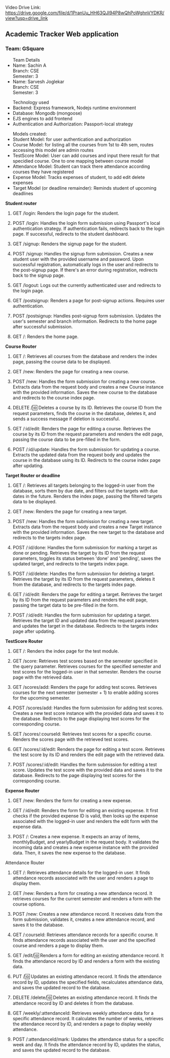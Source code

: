 Video Drive Link: https://drive.google.com/file/d/1PranUu_HH63QJI94P8wQhPoWghnVYDKR/view?usp=drive_link
<body>
<h2> Academic Tracker Web application </h2>
<h3> Team: GSquare </h3>
<ul> Team Details
    <li> Name: Sachin A<br>
        Branch: CSE <br>
        Semester: 3
    </li>
    <li> Name: Sarvesh Joglekar<br>
        Branch: CSE <br>
        Semester: 3
    </li>
</ul>

<ul>Technology used 
    <li>Backend: Express framework,
        Nodejs runtime environment</li>
    <li>
        Database: Mongodb (mongoose)
    </li>    
    <li>
        EJS engines to add frontend
    </li>
    <li>
        Authentication and Authorization:
        Passport-local strategy
    </li>
</ul>

<ul>Models created:
    <li>Student Model: for user authentication and authorization</li>
    <li>Course Model: for listing all the courses from 1st to 4th sem, routes accessing this model are admin routes</li>
    <li>TestScore Model: User can add courses and input there result for that specidied course. One to one mapping between course model</li>
    <li>Attendance Model: Student can track there attendance according courses they have registered</li>
    <li>Expense Model: Tracks expenses of student, to add edit delete expenses</li>
    <li>Target Model (or deadline remainder): Reminds student of upcoming deadlines </li>
</ul>


<strong>  Student router</strong>

1. GET /login: Renders the login page for the student.

2. POST /login: Handles the login form submission using Passport's local authentication strategy. If authentication fails, redirects back to the login page. If successful, redirects to the student dashboard.

3. GET /signup: Renders the signup page for the student.

4. POST /signup: Handles the signup form submission. Creates a new student user with the provided username and password. Upon successful registration, automatically logs in the user and redirects to the post-signup page. If there's an error during registration, redirects back to the signup page.

5. GET /logout: Logs out the currently authenticated user and redirects to the login page.

6. GET /postsignup: Renders a page for post-signup actions. Requires user authentication.

7. POST /postsignup: Handles post-signup form submission. Updates the user's semester and branch information. Redirects to the home page after successful submission.

8. GET /: Renders the home page.


<strong>Course Router</strong>

1. GET /: Retrieves all courses from the database and renders the index page, passing the course data to be displayed.

2. GET /new: Renders the page for creating a new course.

3. POST /new: Handles the form submission for creating a new course. Extracts data from the request body and creates a new Course instance with the provided information. Saves the new course to the database and redirects to the course index page.

4. DELETE /:id: Deletes a course by its ID. Retrieves the course ID from the request parameters, finds the course in the database, deletes it, and sends a success message if deletion is successful.

5. GET /:id/edit: Renders the page for editing a course. Retrieves the course by its ID from the request parameters and renders the edit page, passing the course data to be pre-filled in the form.

6. POST /:id/update: Handles the form submission for updating a course. Extracts the updated data from the request body and updates the course in the database using its ID. Redirects to the course index page after updating.

<strong>Target Router or deadline</strong>

1. GET /: Retrieves all targets belonging to the logged-in user from the database, sorts them by due date, and filters out the targets with due dates in the future. Renders the index page, passing the filtered targets data to be displayed.

2. GET /new: Renders the page for creating a new target.

3. POST /new: Handles the form submission for creating a new target. Extracts data from the request body and creates a new Target instance with the provided information. Saves the new target to the database and redirects to the targets index page.

4. POST /:id/done: Handles the form submission for marking a target as done or pending. Retrieves the target by its ID from the request parameters, toggles its status between 'done' and 'pending', saves the updated target, and redirects to the targets index page.

5. POST /:id/delete: Handles the form submission for deleting a target. Retrieves the target by its ID from the request parameters, deletes it from the database, and redirects to the targets index page.

6. GET /:id/edit: Renders the page for editing a target. Retrieves the target by its ID from the request parameters and renders the edit page, passing the target data to be pre-filled in the form.

7. POST /:id/edit: Handles the form submission for updating a target. Retrieves the target ID and updated data from the request parameters and updates the target in the database. Redirects to the targets index page after updating.

<strong>TestScore Router</strong>

1. GET /: Renders the index page for the test module.

2. GET /score: Retrieves test scores based on the semester specified in the query parameter. Retrieves courses for the specified semester and test scores for the logged-in user in that semester. Renders the course page with the retrieved data.

3. GET /scores/add: Renders the page for adding test scores. Retrieves courses for the next semester (semester + 1) to enable adding scores for the upcoming semester.

4. POST /scores/add: Handles the form submission for adding test scores. Creates a new test score instance with the provided data and saves it to the database. Redirects to the page displaying test scores for the corresponding course.

5. GET /scores/:courseId: Retrieves test scores for a specific course. Renders the scores page with the retrieved test scores.

6. GET /scores/:id/edit: Renders the page for editing a test score. Retrieves the test score by its ID and renders the edit page with the retrieved data.

7. POST /scores/:id/edit: Handles the form submission for editing a test score. Updates the test score with the provided data and saves it to the database. Redirects to the page displaying test scores for the corresponding course.

<strong>Expense Router</strong>

1. GET /new: Renders the form for creating a new expense.

2. GET /:id/edit: Renders the form for editing an existing expense. It first checks if the provided expense ID is valid, then looks up the expense associated with the logged-in user and renders the edit form with the expense data.

3. POST /: Creates a new expense. It expects an array of items, monthlyBudget, and yearlyBudget in the request body. It validates the incoming data and creates a new expense instance with the provided data. Then, it saves the new expense to the database.

Attendance Router

1. GET /: Retrieves attendance details for the logged-in user. It finds attendance records associated with the user and renders a page to display them.

2. GET /new: Renders a form for creating a new attendance record. It retrieves courses for the current semester and renders a form with the course options.

3. POST /new: Creates a new attendance record. It receives data from the form submission, validates it, creates a new attendance record, and saves it to the database.

4. GET /:courseId: Retrieves attendance records for a specific course. It finds attendance records associated with the user and the specified course and renders a page to display them.

5. GET /edit/:id: Renders a form for editing an existing attendance record. It finds the attendance record by ID and renders a form with the existing data.

6. PUT /:id: Updates an existing attendance record. It finds the attendance record by ID, updates the specified fields, recalculates attendance data, and saves the updated record to the database.

7. DELETE /delete/:id: Deletes an existing attendance record. It finds the attendance record by ID and deletes it from the database.

8. GET /weekly/:attendanceId: Retrieves weekly attendance data for a specific attendance record. It calculates the number of weeks, retrieves the attendance record by ID, and renders a page to display weekly attendance.

9. POST /:attendanceId/mark: Updates the attendance status for a specific week and day. It finds the attendance record by ID, updates the status, and saves the updated record to the database.

</body>
